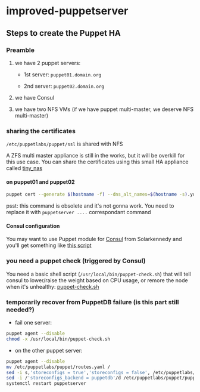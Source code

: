 # improved-puppetserver

## Steps to create the Puppet HA

### Preamble

1. we have 2 puppet servers:

    - 1st server: `puppet01.domain.org`

    - 2nd server: `puppet02.domain.org`

1. we have Consul

1. we have two NFS VMs (if we have puppet multi-master, we deserve NFS multi-master)

### sharing the certificates

`/etc/puppetlabs/puppet/ssl` is shared with NFS

A ZFS multi master appliance is still in the works, but it will be overkill for this use case.
You can share the certificates using this small HA appliance called [tiny_nas](https://forge.puppet.com/maxadamo/tiny_nas) 

#### on puppet01 and puppet02

```bash
puppet cert --generate $(hostname -f) --dns_alt_names=$(hostname -s).your.consul.node.domain
```

psst: this command is obsolete and it's not gonna work. You need to replace it with `puppetserver ....` correspondant command

#### Consul configuration

You may want to use Puppet module for [Consul](https://forge.puppet.com/KyleAnderson/consul) from Solarkennedy
and you'll get something like [this script](https://github.com/maxadamo/improved-puppetserver/blob/master/scripts/service_puppet.json)

### you need a puppet check (triggered by Consul)

You need a basic shell script (`/usr/local/bin/puppet-check.sh`) that will tell consul to lower/raise the weight based on CPU usage, or remore the node when it's unhealthy: [puppet-check.sh](https://github.com/maxadamo/improved-puppetserver/blob/master/scripts/puppet-check.sh)

### temporarily recover from PuppetDB failure (is this part still needed?)

- fail one server:

```bash
puppet agent --disable
chmod -x /usr/local/bin/puppet-check.sh
```

- on the other puppet server:

```bash
puppet agent --disable
mv /etc/puppetlabs/puppet/routes.yaml /
sed -i s,'storeconfigs = true','storeconfigs = false', /etc/puppetlabs/puppet/puppet.conf
sed -i /'storeconfigs_backend = puppetdb'/d /etc/puppetlabs/puppet/puppet.conf
systemctl restart puppetserver
```
